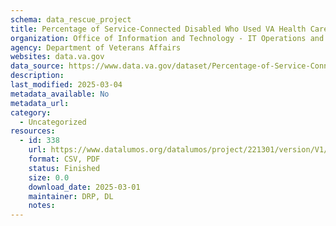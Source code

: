 ```yaml
---
schema: data_rescue_project 
title: Percentage of Service-Connected Disabled Who Used VA Health Care by Disability Rating, FY2021
organization: Office of Information and Technology - IT Operations and Services (ITOPS)
agency: Department of Veterans Affairs
websites: data.va.gov
data_source: https://www.data.va.gov/dataset/Percentage-of-Service-Connected-Disabled-Who-Used-/8fua-qvw7
description: 
last_modified: 2025-03-04
metadata_available: No
metadata_url: 
category:
  - Uncategorized
resources:
  - id: 338
    url: https://www.datalumos.org/datalumos/project/221301/version/V1/view
    format: CSV, PDF
    status: Finished
    size: 0.0
    download_date: 2025-03-01
    maintainer: DRP, DL
    notes: 
---
```

